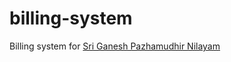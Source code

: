 # billing-system

Billing system for [Sri Ganesh Pazhamudhir Nilayam](https://foursquare.com/v/sri-ganesh-fruit-shop/52fb81cf11d28f82771324b4)